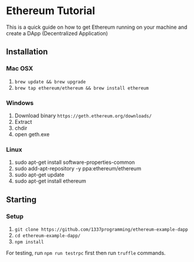 # Ethereum Tutorial

This is a quick guide on how to get Ethereum running on your machine and create a DApp (Decentralized Application)

## Installation

### Mac OSX

1. `brew update && brew upgrade`
2. `brew tap ethereum/ethereum && brew install ethereum`

### Windows

1. Download binary `https://geth.ethereum.org/downloads/`
2. Extract
3. chdir <path to extracted binary>
4. open geth.exe

### Linux

1. sudo apt-get install software-properties-common
2. sudo add-apt-repository -y ppa:ethereum/ethereum
3. sudo apt-get update
4. sudo apt-get install ethereum

## Starting

### Setup

1. `git clone https://github.com/1337programming/ethereum-example-dapp`
2. `cd ethereum-example-dapp/`
3. `npm install`

For testing, run `npm run testrpc` first then run `truffle` commands.
